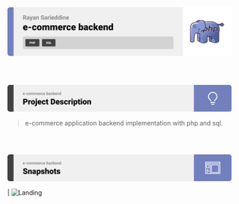 <img src="./readme/title1.svg"/>

<br><br>

<!-- project philosophy -->
<img src="./readme/title2.svg"/>

> e-commerce application backend implementation with php and sql.

<br><br>

<!-- Prototyping -->
<img src="./readme/title3.svg"/>

| ![Landing](./readme/demo.jpg)
